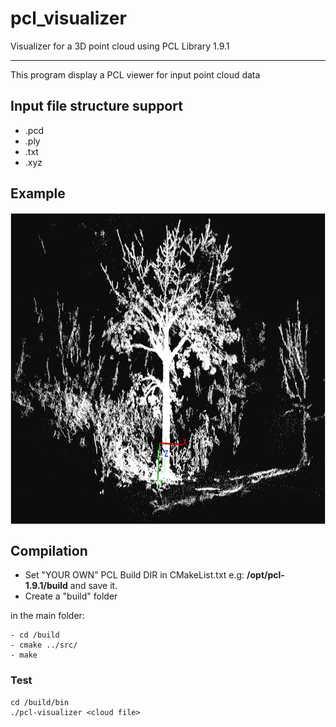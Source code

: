 # pcl_visualizer
Visualizer for a 3D point cloud using PCL Library 1.9.1 

----------------------

This program display a PCL viewer for input point cloud data

## Input file structure support

* .pcd 
* .ply
* .txt
* .xyz


## Example

<img src="./example/example.png" align="center" height="500" width="900"><br>

## Compilation
* Set "YOUR OWN" PCL Build DIR in CMakeList.txt e.g: **/opt/pcl-1.9.1/build** and save it.
* Create a "build" folder

in the main folder:

	- cd /build  
	- cmake ../src/
  	- make
       
        	 
### Test

	cd /build/bin
	./pcl-visualizer <cloud file> 

